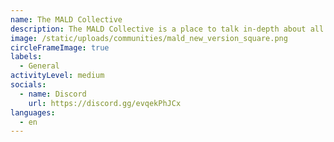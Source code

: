 ```yaml
---
name: The MALD Collective
description: The MALD Collective is a place to talk in-depth about all Beat Saber maps.
image: /static/uploads/communities/mald_new_version_square.png
circleFrameImage: true
labels:
  - General
activityLevel: medium
socials:
  - name: Discord
    url: https://discord.gg/evqekPhJCx
languages:
  - en
---
```

